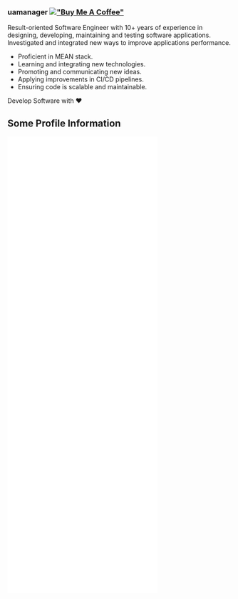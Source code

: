 ### uamanager [!["Buy Me A Coffee"](https://www.buymeacoffee.com/assets/img/custom_images/orange_img.png)](https://www.buymeacoffee.com/uamanager)

Result-oriented Software Engineer with 10+ years of experience in designing, developing, maintaining and testing software applications. Investigated and integrated new ways to improve applications performance. 

- Proficient in MEAN stack. 
- Learning and integrating new technologies.
- Promoting and communicating new ideas. 
- Applying improvements in CI/CD pipelines.
- Ensuring code is scalable and maintainable.

Develop Software with ❤️


## Some Profile Information
![Metrics](https://github.com/uamanager/uamanager/blob/master/github-metrics.svg)
